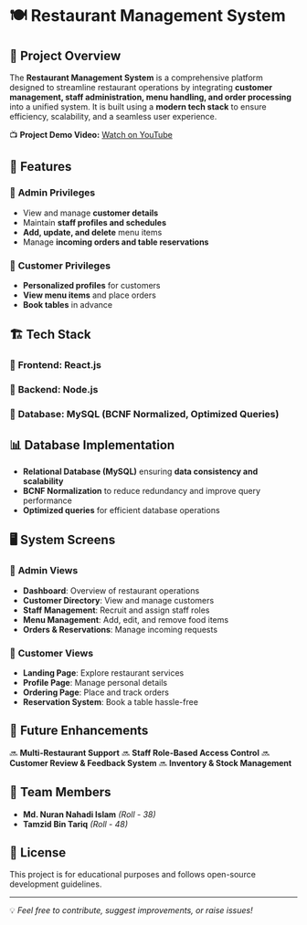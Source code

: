 # 🍽️ Restaurant Management System

## 📌 Project Overview
The **Restaurant Management System** is a comprehensive platform designed to streamline restaurant operations by integrating **customer management, staff administration, menu handling, and order processing** into a unified system. It is built using a **modern tech stack** to ensure efficiency, scalability, and a seamless user experience.

📺 **Project Demo Video:** [Watch on YouTube](https://www.youtube.com/watch?v=rjyT1dWL_K8)

## 🚀 Features
### 🔹 **Admin Privileges**
- View and manage **customer details**
- Maintain **staff profiles and schedules**
- **Add, update, and delete** menu items
- Manage **incoming orders and table reservations**

### 🔹 **Customer Privileges**
- **Personalized profiles** for customers
- **View menu items** and place orders
- **Book tables** in advance

## 🏗️ Tech Stack
### 🔹 **Frontend:** React.js
### 🔹 **Backend:** Node.js
### 🔹 **Database:** MySQL (BCNF Normalized, Optimized Queries)

## 📊 Database Implementation
- **Relational Database (MySQL)** ensuring **data consistency and scalability**
- **BCNF Normalization** to reduce redundancy and improve query performance
- **Optimized queries** for efficient database operations

## 🖥️ System Screens
### 🔹 **Admin Views**
- **Dashboard**: Overview of restaurant operations
- **Customer Directory**: View and manage customers
- **Staff Management**: Recruit and assign staff roles
- **Menu Management**: Add, edit, and remove food items
- **Orders & Reservations**: Manage incoming requests

### 🔹 **Customer Views**
- **Landing Page**: Explore restaurant services
- **Profile Page**: Manage personal details
- **Ordering Page**: Place and track orders
- **Reservation System**: Book a table hassle-free

## 📌 Future Enhancements
🔜 **Multi-Restaurant Support**
🔜 **Staff Role-Based Access Control**
🔜 **Customer Review & Feedback System**
🔜 **Inventory & Stock Management**

## 👥 Team Members
- **Md. Nuran Nahadi Islam** *(Roll - 38)*
- **Tamzid Bin Tariq** *(Roll - 48)*

## 📜 License
This project is for educational purposes and follows open-source development guidelines.

---

💡 *Feel free to contribute, suggest improvements, or raise issues!*

